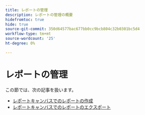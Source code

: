 ```yaml
---
title: レポートの管理
description: レポートの管理の概要
hidefromtoc: true
hide: true
source-git-commit: 350d64577bac677bb0cc9bcb804c32b0301bc5d4
workflow-type: tm+mt
source-wordcount: '25'
ht-degree: 0%

---
```



# レポートの管理

この節では、次の記事を扱います。

* [レポートキャンバスでのレポートの作成](../../../reports-and-dashboards/reporting-canvas/manage-reports/build-report.md)
* [レポートキャンバスでのレポートのエクスポート](../../../reports-and-dashboards/reporting-canvas/manage-reports/export-report.md)
